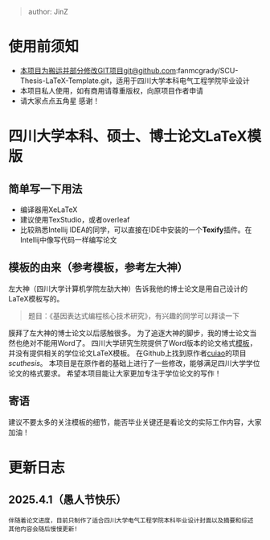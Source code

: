 > author: JinZ
# 使用前须知
- 本项目为搬运并部分修改GIT项目git@github.com:fanmcgrady/SCU-Thesis-LaTeX-Template.git，适用于四川大学本科电气工程学院毕业设计
- 本项目私人使用，如有商用请尊重版权，向原项目作者申请
- 请大家点点五角星 感谢！

# 四川大学本科、硕士、博士论文LaTeX模版

## 简单写一下用法
- 编译器用XeLaTeX
- 建议使用TexStudio，或者overleaf
- 比较熟悉Intellij IDEA的同学，可以直接在IDE中安装的一个**Texify**插件。在Intellij中像写代码一样编写论文

## 模板的由来（参考模板，参考左大神）
左大神（四川大学计算机学院左劼大神）告诉我他的博士论文是用自己设计的LaTeX模板写的。

> 题目：《基因表达式编程核心技术研究》，有兴趣的同学可以拜读一下

膜拜了左大神的博士论文以后感触很多。
为了追逐大神的脚步，我的博士论文当然也绝对不能用Word了。
四川大学研究生院提供了Word版本的论文格式[模板](http://gs.scu.edu.cn/info/1044/2110.htm)，
并没有提供相关的学位论文LaTeX模板。
在Github上找到原作者[cuiao](https://github.com/cuiao/SCU_ThesisDissertation_LaTeXTemplate)的项目*scuthesis*。
本项目是在原作者的基础上进行了一些修改，能够满足四川大学学位论文的格式要求。
希望本项目能让大家更加专注于学位论文的写作！

## 寄语
建议不要太多的关注模板的细节，能否毕业关键还是看论文的实际工作内容，大家加油！

# 更新日志

## 2025.4.1（愚人节快乐）
    伴随着论文进度，目前只制作了适合四川大学电气工程学院本科毕业设计封面以及摘要和综述
    其他内容会随后慢慢更新!

